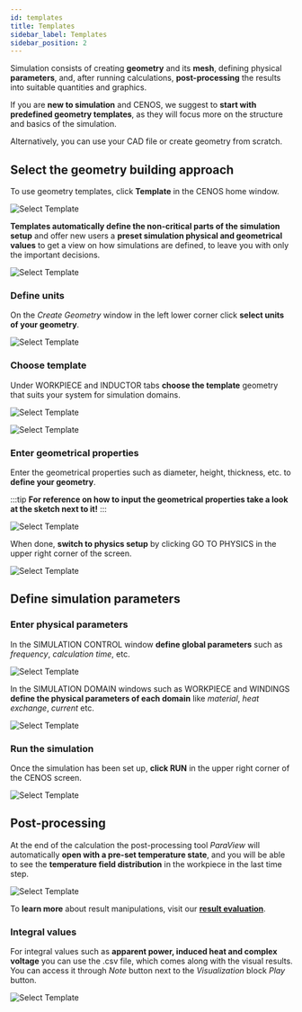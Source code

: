 ```yaml
---
id: templates
title: Templates
sidebar_label: Templates
sidebar_position: 2
---
```


Simulation consists of creating **geometry** and its **mesh**, defining physical **parameters**, and, after running calculations, **post-processing** the results into suitable quantities and graphics.

If you are **new to simulation** and CENOS, we suggest to **start with predefined geometry templates**, as they will focus more on the structure and basics of the simulation.

Alternatively, you can use your CAD file or create geometry from scratch.  

## Select the geometry building approach

To use geometry templates, click **Template** in the CENOS home window.

<p align="center">

![Select Template](assets/templates/Template1.png)

</p>

**Templates automatically define the non-critical parts of the simulation setup** and offer new users a **preset simulation physical and geometrical values** to get a view on how simulations are defined, to leave you with only the important decisions.

<p align="center">

![Select Template](assets/templates/2.png)

</p>

### Define units

On the *Create Geometry* window in the left lower corner click **select units of your geometry**. 

<p align="center">

![Select Template](assets/templates/3.png)

</p>

### Choose template

Under WORKPIECE and INDUCTOR tabs **choose the template** geometry that suits your system for simulation domains.

<p align="center">

![Select Template](assets/templates/4.png)

</p>

<p align="center">

![Select Template](assets/templates/5.png)

</p>

### Enter geometrical properties

Enter the geometrical properties such as diameter, height, thickness, etc. to **define your geometry**.

:::tip
**For reference on how to input the geometrical properties take a look at the sketch next to it!**
:::

<p align="center">

![Select Template](assets/templates/6.png)

</p>

When done, **switch to physics setup** by clicking GO TO PHYSICS in the upper right corner of the screen.

<p align="center">

![Select Template](assets/templates/7.png)

</p>

## Define simulation parameters

### Enter physical parameters

In the SIMULATION CONTROL window **define global parameters** such as *frequency*, *calculation time*, etc.

<p align="center">

![Select Template](assets/templates/8.png)

</p>

In the SIMULATION DOMAIN windows such as WORKPIECE and WINDINGS **define the physical parameters of each domain** like *material*, *heat exchange*, *current* etc.

<p align="center">

![Select Template](assets/templates/9.png)

</p>

### Run the simulation

Once the simulation has been set up, **click RUN** in the upper right corner of the CENOS screen.

<p align="center">

![Select Template](assets/templates/10.png)

</p>

## Post-processing

At the end of the calculation the post-processing tool *ParaView* will automatically **open with a pre-set temperature state**, and you will be able to see the **temperature field distribution** in the workpiece in the last time step.

<p align="center">

![Select Template](assets/templates/11.png)

</p>

To **learn more** about result manipulations, visit our [**result evaluation**](/results).

### Integral values

For integral values such as **apparent power, induced heat and complex voltage** you can use the .csv file, which comes along with the visual results. You can access it through *Note* button next to the *Visualization* block *Play* button.

<p align="center">

![Select Template](assets/templates/12.png)

</p>
